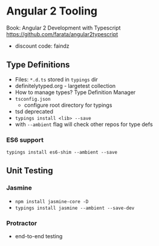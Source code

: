 # Angular 2 Tooling

Book: Angular 2 Development with Typescript
https://github.com/farata/angular2typescript
- discount code: faindz

## Type Definitions
- Files: `*.d.ts` stored in `typings` dir
- definitelytyped.org - largetest collection
- How to manage types? Type Definition Manager
- `tsconfig.json`
    - configure root directory for typings
- tsd deprecated
- `typings install <lib> --save`
- with `--ambient` flag will check other repos for type defs
### ES6 support
`typings install es6-shim --ambient --save`

## Unit Testing
### Jasmine
- `npm install jasmine-core -D`
- `typings install jasmine --ambient --save-dev`

### Protractor
- end-to-end testing
